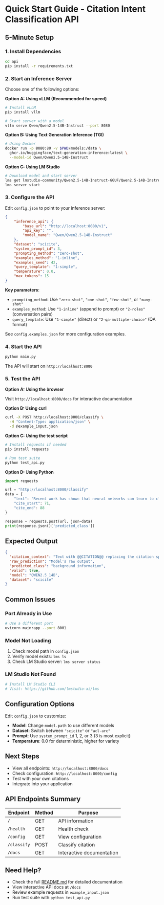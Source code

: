 # Quick Start Guide - Citation Intent Classification API

## 5-Minute Setup

### 1. Install Dependencies

```bash
cd api
pip install -r requirements.txt
```

### 2. Start an Inference Server

Choose one of the following options:

**Option A: Using vLLM (Recommended for speed)**

```bash
# Install vLLM
pip install vllm

# Start server with a model
vllm serve Qwen/Qwen2.5-14B-Instruct --port 8080
```

**Option B: Using Text Generation Inference (TGI)**

```bash
# Using Docker
docker run -p 8080:80 -v $PWD/models:/data \
  ghcr.io/huggingface/text-generation-inference:latest \
  --model-id Qwen/Qwen2.5-14B-Instruct
```

**Option C: Using LM Studio**

```bash
# Download model and start server
lms get lmstudio-community/Qwen2.5-14B-Instruct-GGUF/Qwen2.5-14B-Instruct-Q8_0.gguf
lms server start
```

### 3. Configure the API

Edit `config.json` to point to your inference server:

```json
{
    "inference_api": {
        "base_url": "http://localhost:8080/v1",
        "api_key": "",
        "model_name": "Qwen/Qwen2.5-14B-Instruct"
    },
    "dataset": "scicite",
    "system_prompt_id": 3,
    "prompting_method": "zero-shot",
    "examples_method": "1-inline",
    "examples_seed": 42,
    "query_template": "1-simple",
    "temperature": 0.0,
    "max_tokens": 15
}
```

**Key parameters:**
- `prompting_method`: Use `"zero-shot"`, `"one-shot"`, `"few-shot"`, or `"many-shot"`
- `examples_method`: Use `"1-inline"` (append to prompt) or `"2-roles"` (conversation pairs)
- `query_template`: Use `"1-simple"` (direct) or `"2-qa-multiple-choice"` (QA format)

See `config.examples.json` for more configuration examples.

### 4. Start the API

```bash
python main.py
```

The API will start on `http://localhost:8000`

### 5. Test the API

**Option A: Using the browser**

Visit `http://localhost:8000/docs` for interactive documentation

**Option B: Using curl**

```bash
curl -X POST http://localhost:8000/classify \
  -H "Content-Type: application/json" \
  -d @example_input.json
```

**Option C: Using the test script**

```bash
# Install requests if needed
pip install requests

# Run test suite
python test_api.py
```

**Option D: Using Python**

```python
import requests

url = "http://localhost:8000/classify"
data = {
    "text": "Recent work has shown that neural networks can learn to classify images (Smith et al., 2020).",
    "cite_start": 71,
    "cite_end": 88
}

response = requests.post(url, json=data)
print(response.json()['predicted_class'])
```

## Expected Output

```json
{
  "citation_context": "Text with @@CITATION@@ replacing the citation span",
  "raw_prediction": "Model's raw output",
  "predicted_class": "background information",
  "valid": true,
  "model": "QWEN2.5_14B",
  "dataset": "scicite"
}
```

## Common Issues

### Port Already in Use

```bash
# Use a different port
uvicorn main:app --port 8001
```

### Model Not Loading

1. Check model path in `config.json`
2. Verify model exists: `lms ls`
3. Check LM Studio server: `lms server status`

### LM Studio Not Found

```bash
# Install LM Studio CLI
# Visit: https://github.com/lmstudio-ai/lms
```

## Configuration Options

Edit `config.json` to customize:

- **Model**: Change `model.path` to use different models
- **Dataset**: Switch between `"scicite"` or `"acl-arc"`
- **Prompt**: Use `system_prompt_id` 1, 2, or 3 (3 is most explicit)
- **Temperature**: 0.0 for deterministic, higher for variety

## Next Steps

- View all endpoints: `http://localhost:8000/docs`
- Check configuration: `http://localhost:8000/config`
- Test with your own citations
- Integrate into your application

## API Endpoints Summary

| Endpoint | Method | Purpose |
|----------|--------|---------|
| `/` | GET | API information |
| `/health` | GET | Health check |
| `/config` | GET | View configuration |
| `/classify` | POST | Classify citation |
| `/docs` | GET | Interactive documentation |

## Need Help?

- Check the full [README.md](README.md) for detailed documentation
- View interactive API docs at `/docs`
- Review example requests in `example_input.json`
- Run test suite with `python test_api.py`
